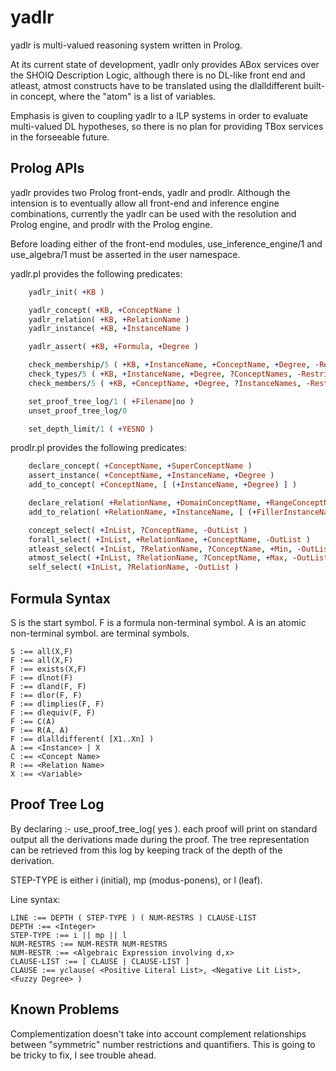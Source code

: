 # yadlr

yadlr is multi-valued reasoning system written in Prolog.

At its current state of development, yadlr only provides ABox services
over the SHOIQ Description Logic, although there is no DL-like front
end and atleast, atmost constructs have to be translated using the
dlalldifferent built-in concept, where the "atom" is a list of variables.

Emphasis is given to coupling yadlr to a ILP systems in order to
evaluate multi-valued DL hypotheses, so there is no plan for providing
TBox services in the forseeable future.


## Prolog APIs

yadlr provides two Prolog front-ends, yadlr and prodlr. Although the
intension is to eventually allow all front-end and inference engine
combinations, currently the yadlr can be used with the resolution and
Prolog engine, and prodlr with the Prolog engine.

Before loading either of the front-end modules, use_inference_engine/1
and use_algebra/1 must be asserted in the user namespace.

yadlr.pl provides the following predicates:

```prolog
    yadlr_init( +KB )

    yadlr_concept( +KB, +ConceptName )
    yadlr_relation( +KB, +RelationName )
    yadlr_instance( +KB, +InstanceName )

    yadlr_assert( +KB, +Formula, +Degree )

    check_membership/5 ( +KB, +InstanceName, +ConceptName, +Degree, -Restrictions )
    check_types/5 ( +KB, +InstanceName, +Degree, ?ConceptNames, -Restrictions )
    check_members/5 ( +KB, +ConceptName, +Degree, ?InstanceNames, -Restrictions )

    set_proof_tree_log/1 ( +Filename|no )
    unset_proof_tree_log/0

    set_depth_limit/1 ( +YESNO )
```

prodlr.pl provides the following predicates:

```prolog
    declare_concept( +ConceptName, +SuperConceptName )
    assert_instance( +ConceptName, +InstanceName, +Degree )
    add_to_concept( +ConceptName, [ (+InstanceName, +Degree) ] )

    declare_relation( +RelationName, +DomainConceptName, +RangeConceptName )
    add_to_relation( +RelationName, +InstanceName, [ (+FillerInstanceName, +Degree) ] )

    concept_select( +InList, ?ConceptName, -OutList )
    forall_select( +InList, +RelationName, +ConceptName, -OutList )
    atleast_select( +InList, ?RelationName, ?ConceptName, +Min, -OutList )
    atmost_select( +InList, ?RelationName, ?ConceptName, +Max, -OutList )
    self_select( +InList, ?RelationName, -OutList )
```

## Formula Syntax

S is the start symbol. F is a formula non-terminal symbol. A is an
atomic non-terminal symbol. <whatever> are terminal symbols.

    S :== all(X,F)
    F :== all(X,F)
    F :== exists(X,F)
    F :== dlnot(F)
    F :== dland(F, F)
    F :== dlor(F, F)
    F :== dlimplies(F, F)
    F :== dlequiv(F, F)
    F :== C(A)
    F :== R(A, A)
    F :== dlalldifferent( [X1..Xn] )
    A :== <Instance> | X
    C :== <Concept Name>
    R :== <Relation Name>
    X :== <Variable>


## Proof Tree Log

By declaring
    :- use_proof_tree_log( yes ).
each proof will print on standard output all the derivations made during
the proof. The tree representation can be retrieved from this log by
keeping track of the depth of the derivation.

STEP-TYPE is either i (initial), mp (modus-ponens), or l (leaf).

Line syntax:

    LINE :== DEPTH ( STEP-TYPE ) ( NUM-RESTRS ) CLAUSE-LIST
    DEPTH :== <Integer>
    STEP-TYPE :== i || mp || l 
    NUM-RESTRS :== NUM-RESTR NUM-RESTRS
    NUM-RESTR :== <Algebraic Expression involving d,x>
    CLAUSE-LIST :== [ CLAUSE | CLAUSE-LIST ]
    CLAUSE :== yclause( <Positive Literal List>, <Negative Lit List>, <Fuzzy Degree> )

## Known Problems

Complementization doesn't take into account complement relationships between
"symmetric" number restrictions and quantifiers. This is going to be tricky
to fix, I see trouble ahead.

